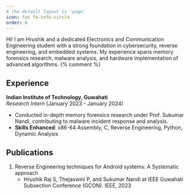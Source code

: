 ```yaml
---
# the default layout is 'page'
icon: fas fa-info-circle
order: 4
---
```

 <!--
> Add Markdown syntax content to file `_tabs/about.md`{: .filepath } and it will show up on this page.
{: .prompt-tip } -->

Hi! I am Hrushik and a dedicated Electronics and Communication Engineering student with a strong foundation in cybersecurity, reverse engineering, and embedded systems. My experience spans memory forensics research, malware analysis, and hardware implementation of advanced algorithms.
 {% comment %}
## Experience 

**Indian Institute of Technology, Guwahati**  
*Research Intern* (January 2023 - January 2024)  
- Conducted in-depth memory forensics research under Prof. Sukumar Nandi, contributing to malware incident response and analysis.  
- **Skills Enhanced**: x86-64 Assembly, C, Reverse Engineering, Python, Dynamic Analysis


## Publications

1. Reverse Engineering techniques for Android systems: A Systematic approach
   - Hrushik Raj S, Thejaswini P, and Sukumar Nandi at IEEE Guwahati Subsection Conference (GCON). IEEE, 2023
